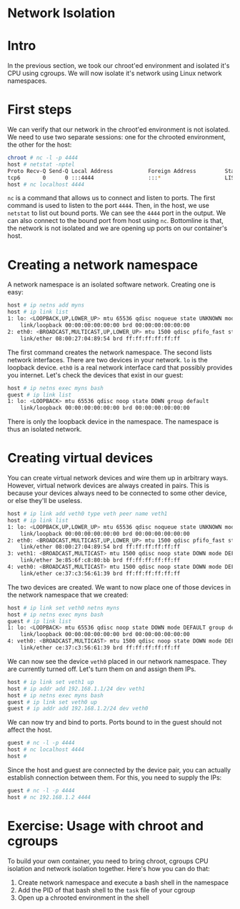 Network Isolation
=================

# Intro

In the previous section, we took our chroot'ed environment and isolated it's CPU using cgroups. We will now isolate it's network using Linux network namespaces.

# First steps

We can verify that our network in the chroot'ed environment is not isolated. We need to use two separate sessions: one for the chrooted environment, the other for the host:

```bash
chroot # nc -l -p 4444
host # netstat -nptel
Proto Recv-Q Send-Q Local Address           Foreign Address         State       User       Inode       PID/Program name
tcp6       0      0 :::4444                 :::*                    LISTEN      0          22176       3499/nc
host # nc localhost 4444
```

`nc` is a command that allows us to connect and listen to ports. The first command is used to listen to the port `4444`. Then, in the host, we use `netstat` to list out bound ports. We can see the `4444` port in the output. We can also connect to the bound port from host using `nc`. Bottomline is that, the network is not isolated and we are opening up ports on our container's host.

# Creating a network namespace

A network namespace is an isolated software network. Creating one is easy:

```bash
host # ip netns add myns
host # ip link list
1: lo: <LOOPBACK,UP,LOWER_UP> mtu 65536 qdisc noqueue state UNKNOWN mode DEFAULT group default 
    link/loopback 00:00:00:00:00:00 brd 00:00:00:00:00:00
2: eth0: <BROADCAST,MULTICAST,UP,LOWER_UP> mtu 1500 qdisc pfifo_fast state UP mode DEFAULT group default qlen 1000
    link/ether 08:00:27:04:89:54 brd ff:ff:ff:ff:ff:ff
```

The first command creates the network namespace. The second lists network interfaces. There are two devices in your network. `lo` is the loopback device. `eth0` is a real network interface card that possibly provides you internet. Let's check the devices that exist in our guest:

```bash
host # ip netns exec myns bash
guest # ip link list
1: lo: <LOOPBACK> mtu 65536 qdisc noop state DOWN group default 
    link/loopback 00:00:00:00:00:00 brd 00:00:00:00:00:00
```

There is only the loopback device in the namespace. The namespace is thus an isolated network.

# Creating virtual devices

You can create virtual network devices and wire them up in arbitrary ways. However, virtual network devices are always created in pairs. This is because your devices always need to be connected to some other device, or else they'll be useless.

```bash
host # ip link add veth0 type veth peer name veth1
host # ip link list
1: lo: <LOOPBACK,UP,LOWER_UP> mtu 65536 qdisc noqueue state UNKNOWN mode DEFAULT group default 
    link/loopback 00:00:00:00:00:00 brd 00:00:00:00:00:00
2: eth0: <BROADCAST,MULTICAST,UP,LOWER_UP> mtu 1500 qdisc pfifo_fast state UP mode DEFAULT group default qlen 1000
    link/ether 08:00:27:04:89:54 brd ff:ff:ff:ff:ff:ff
3: veth1: <BROADCAST,MULTICAST> mtu 1500 qdisc noop state DOWN mode DEFAULT group default qlen 1000
    link/ether 3e:85:6f:c8:80:bb brd ff:ff:ff:ff:ff:ff
4: veth0: <BROADCAST,MULTICAST> mtu 1500 qdisc noop state DOWN mode DEFAULT group default qlen 1000
    link/ether ce:37:c3:56:61:39 brd ff:ff:ff:ff:ff:ff
```

The two devices are created. We want to now place one of those devices in the network namespace that we created:

```bash
host # ip link set veth0 netns myns
host # ip netns exec myns bash
guest # ip link list
1: lo: <LOOPBACK> mtu 65536 qdisc noop state DOWN mode DEFAULT group default 
    link/loopback 00:00:00:00:00:00 brd 00:00:00:00:00:00
4: veth0: <BROADCAST,MULTICAST> mtu 1500 qdisc noop state DOWN mode DEFAULT group default qlen 1000
    link/ether ce:37:c3:56:61:39 brd ff:ff:ff:ff:ff:ff
```

We can now see the device `veth0` placed in our network namespace. They are currently turned off. Let's turn them on and assign them IPs.

```bash
host # ip link set veth1 up
host # ip addr add 192.168.1.1/24 dev veth1
host # ip netns exec myns bash
guest # ip link set veth0 up
guest # ip addr add 192.168.1.2/24 dev veth0
```

We can now try and bind to ports. Ports bound to in the guest should not affect the host.

```bash
guest # nc -l -p 4444
host # nc localhost 4444
host # 
```

Since the host and guest are connected by the device pair, you can actually establish connection between them. For this, you need to supply the IPs:

```bash
guest # nc -l -p 4444
host # nc 192.168.1.2 4444
````

# Exercise: Usage with chroot and cgroups

To build your own container, you need to bring chroot, cgroups CPU isolation and network isolation together. Here's how you can do that:

1. Create network namespace and execute a bash shell in the namespace
2. Add the PID of that bash shell to the `task` file of your cgroup
3. Open up a chrooted environment in the shell



